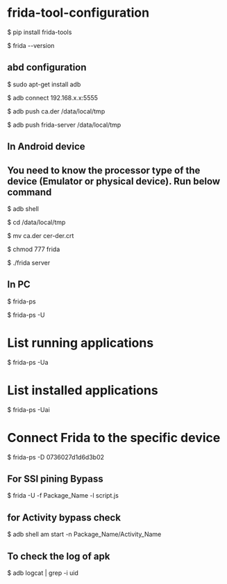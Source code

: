 # frida-tool-configuration
$ pip install frida-tools

$ frida --version

## abd configuration 
$ sudo apt-get install adb

$ adb connect 192.168.x.x:5555

$ adb push ca.der /data/local/tmp

$ adb push frida-server /data/local/tmp


## In Android device
## You need to know the processor type of the device (Emulator or physical device). Run below command
$ adb shell

$ cd /data/local/tmp

$ mv ca.der cer-der.crt

$ chmod 777 frida

$ ./frida server

## In PC
$ frida-ps

$ frida-ps -U

# List running applications
$ frida-ps -Ua

# List installed applications
$ frida-ps -Uai

# Connect Frida to the specific device

$ frida-ps -D 0736027d1d6d3b02

## For SSl pining Bypass
$ frida -U -f Package_Name -l script.js

## for Activity bypass check
$ adb shell am start -n  Package_Name/Activity_Name

## To check the log of apk
$ adb logcat | grep -i uid
